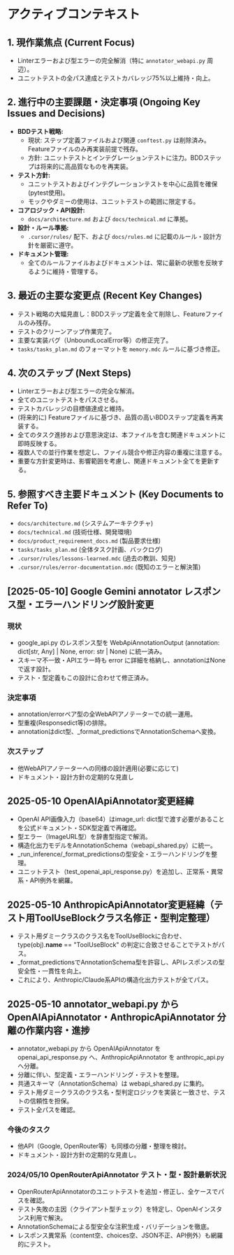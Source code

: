# アクティブコンテキスト

## 1. 現作業焦点 (Current Focus)
- Linterエラーおよび型エラーの完全解消（特に `annotator_webapi.py` 周辺）。
- ユニットテストの全パス達成とテストカバレッジ75%以上維持・向上。

## 2. 進行中の主要課題・決定事項 (Ongoing Key Issues and Decisions)
- **BDDテスト戦略:**
    - 現状: ステップ定義ファイルおよび関連 `conftest.py` は削除済み。Featureファイルのみ再実装前提で残存。
    - 方針: ユニットテストとインテグレーションテストに注力。BDDステップは将来的に高品質なものを再実装。
- **テスト方針:**
    - ユニットテストおよびインテグレーションテストを中心に品質を確保 (pytest使用)。
    - モックやダミーの使用は、ユニットテストの範囲に限定する。
- **コアロジック・API設計:**
    - `docs/architecture.md` および `docs/technical.md` に準拠。
- **設計・ルール準拠:**
    - `.cursor/rules/` 配下、および `docs/rules.md` に記載のルール・設計方針を厳密に遵守。
- **ドキュメント管理:**
    - 全てのルールファイルおよびドキュメントは、常に最新の状態を反映するように維持・管理する。

## 3. 最近の主要な変更点 (Recent Key Changes)
- テスト戦略の大幅見直し：BDDステップ定義を全て削除し、Featureファイルのみ残存。
- テストのクリーンアップ作業完了。
- 主要な実装バグ（UnboundLocalError等）の修正完了。
- `tasks/tasks_plan.md` のフォーマットを `memory.mdc` ルールに基づき修正。

## 4. 次のステップ (Next Steps)
- Linterエラーおよび型エラーの完全な解消。
- 全てのユニットテストをパスさせる。
- テストカバレッジの目標値達成と維持。
- (将来的に) Featureファイルに基づき、品質の高いBDDステップ定義を再実装する。
- 全てのタスク進捗および意思決定は、本ファイルを含む関連ドキュメントに即時反映する。
- 複数人での並行作業を想定し、ファイル競合や修正内容の重複に注意する。
- 重要な方針変更時は、影響範囲を考慮し、関連ドキュメント全てを更新する。

## 5. 参照すべき主要ドキュメント (Key Documents to Refer To)
- `docs/architecture.md` (システムアーキテクチャ)
- `docs/technical.md` (技術仕様、開発環境)
- `docs/product_requirement_docs.md` (製品要求仕様)
- `tasks/tasks_plan.md` (全体タスク計画、バックログ)
- `.cursor/rules/lessons-learned.mdc` (過去の教訓、知見)
- `.cursor/rules/error-documentation.mdc` (既知のエラーと解決策)

## [2025-05-10] Google Gemini annotator レスポンス型・エラーハンドリング設計変更

### 現状
- google_api.py のレスポンス型を WebApiAnnotationOutput (annotation: dict[str, Any] | None, error: str | None) に統一済み。
- スキーマ不一致・APIエラー時も error に詳細を格納し、annotationはNoneで返す設計。
- テスト・型定義もこの設計に合わせて修正済み。

### 決定事項
- annotation/errorペア型の全WebAPIアノテーターでの統一運用。
- 型重複(Responsedict等)の排除。
- annotationはdict型、_format_predictionsでAnnotationSchemaへ変換。

### 次ステップ
- 他WebAPIアノテーターへの同様の設計適用(必要に応じて)
- ドキュメント・設計方針の定期的な見直し

## 2025-05-10 OpenAIApiAnnotator変更経緯

- OpenAI API画像入力（base64）はimage_url: dict型で渡す必要があることを公式ドキュメント・SDK型定義で再確認。
- 型エラー（ImageURL型）を辞書型指定で解消。
- 構造化出力モデルをAnnotationSchema（webapi_shared.py）に統一。
- _run_inference/_format_predictionsの型安全・エラーハンドリングを整理。
- ユニットテスト（test_openai_api_response.py）を追加し、正常系・異常系・API例外を網羅。

## 2025-05-10 AnthropicApiAnnotator変更経緯（テスト用ToolUseBlockクラス名修正・型判定整理）

- テスト用ダミークラスのクラス名をToolUseBlockに合わせ、type(obj).__name__ == "ToolUseBlock" の判定に合致させることでテストがパス。
- _format_predictionsでAnnotationSchema型を許容し、APIレスポンスの型安全性・一貫性を向上。
- これにより、Anthropic/Claude系APIの構造化出力テストが全てパス。

## 2025-05-10 annotator_webapi.py から OpenAIApiAnnotator・AnthropicApiAnnotator 分離の作業内容・進捗

- annotator_webapi.py から OpenAIApiAnnotator を openai_api_response.py へ、AnthropicApiAnnotator を anthropic_api.py へ分離。
- 分離に伴い、型定義・エラーハンドリング・テストを整理。
- 共通スキーマ（AnnotationSchema）は webapi_shared.py に集約。
- テスト用ダミークラスのクラス名・型判定ロジックを実装と一致させ、テストの信頼性を担保。
- テスト全パスを確認。

### 今後のタスク
- 他API（Google, OpenRouter等）も同様の分離・整理を検討。
- ドキュメント・設計方針の定期的な見直し。

### 2024/05/10 OpenRouterApiAnnotator テスト・型・設計最新状況
- OpenRouterApiAnnotatorのユニットテストを追加・修正し、全ケースでパスを確認。
- テスト失敗の主因（クライアント型チェック）を特定し、OpenAIインスタンス利用で解決。
- AnnotationSchemaによる型安全な注釈生成・バリデーションを徹底。
- レスポンス異常系（content空、choices空、JSON不正、API例外）も網羅的にテスト。
